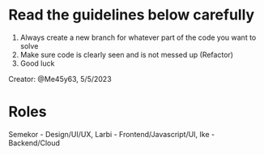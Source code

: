 # Read the guidelines below carefully

1. Always create a new branch for whatever part of the code you want to solve
2. Make sure code is clearly seen and is not messed up (Refactor)
3. Good luck

Creator: @Me45y63, 5/5/2023

# Roles
Semekor - Design/UI/UX, 
Larbi - Frontend/Javascript/UI, 
Ike - Backend/Cloud

